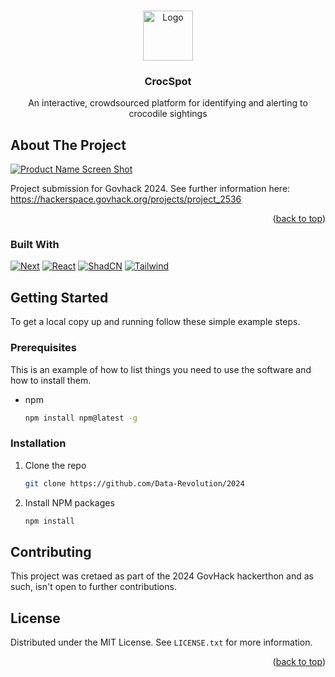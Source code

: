 <a id="readme-top"></a>

<!-- PROJECT LOGO -->
<br />
<div align="center">
  <a href="https://github.com/github_username/repo_name">
    <img src="images/logo.png" alt="Logo" width="80" height="80">
  </a>

<h3 align="center">CrocSpot</h3>

  <p align="center">
    An interactive, crowdsourced platform for identifying and alerting to crocodile sightings
  </p>
</div>

<!-- ABOUT THE PROJECT -->
## About The Project

[![Product Name Screen Shot][product-screenshot]](https://example.com)

Project submission for Govhack 2024. See further information here: https://hackerspace.govhack.org/projects/project_2536

<p align="right">(<a href="#readme-top">back to top</a>)</p>



### Built With

[![Next][Next.js]][Next-url]
[![React][React.js]][React-url]
[![ShadCN][ShadCN.ui]][ShadCN-url]
[![Tailwind][Tailwind.css]][Tailwind-url]


<!-- GETTING STARTED -->
## Getting Started

To get a local copy up and running follow these simple example steps.

### Prerequisites

This is an example of how to list things you need to use the software and how to install them.
* npm
  ```sh
  npm install npm@latest -g
  ```

### Installation

1. Clone the repo
   ```sh
   git clone https://github.com/Data-Revolution/2024
   ```
2. Install NPM packages
   ```sh
   npm install
   ```

<!-- CONTRIBUTING -->
## Contributing

This project was cretaed as part of the 2024 GovHack hackerthon and as such, isn't open to further contributions.


<!-- LICENSE -->
## License

Distributed under the MIT License. See `LICENSE.txt` for more information.

<p align="right">(<a href="#readme-top">back to top</a>)</p>


<!-- MARKDOWN LINKS & IMAGES -->
<!-- https://www.markdownguide.org/basic-syntax/#reference-style-links -->
[contributors-shield]: https://img.shields.io/github/contributors/github_username/repo_name.svg?style=for-the-badge
[contributors-url]: https://github.com/github_username/repo_name/graphs/contributors
[stars-shield]: https://img.shields.io/github/stars/github_username/repo_name.svg?style=for-the-badge
[stars-url]: https://github.com/github_username/repo_name/stargazers
[issues-shield]: https://img.shields.io/github/issues/github_username/repo_name.svg?style=for-the-badge
[issues-url]: https://github.com/github_username/repo_name/issues
[license-shield]: https://img.shields.io/github/license/github_username/repo_name.svg?style=for-the-badge
[license-url]: https://github.com/github_username/repo_name/blob/master/LICENSE.txt
[linkedin-shield]: https://img.shields.io/badge/-LinkedIn-black.svg?style=for-the-badge&logo=linkedin&colorB=555
[linkedin-url]: https://linkedin.com/in/linkedin_username
[product-screenshot]: images/screenshot.png
[Next.js]: https://img.shields.io/badge/next.js-000000?style=for-the-badge&logo=nextdotjs&logoColor=white
[Next-url]: https://nextjs.org/
[React.js]: https://img.shields.io/badge/React-20232A?style=for-the-badge&logo=react&logoColor=61DAFB
[React-url]: https://reactjs.org/
[ShadCN.ui]: https://img.shields.io/badge/shadcn/ui-000000?style=for-the-badge&logo=shadcn/ui&logoColor=white
[ShadCN-url]: https://ui.shadcn.com
[Tailwind-url]: https://tailwindcss.com
[Tailwind.css]: https://img.shields.io/badge/tailwindcss-0F172A?&logo=tailwindcss
